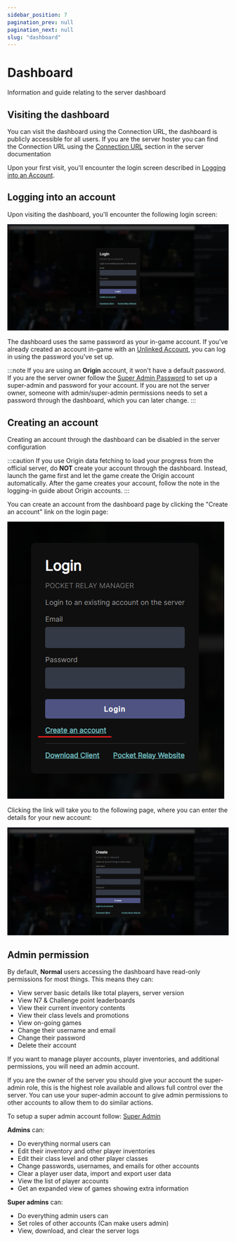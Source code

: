```yaml
---
sidebar_position: 7
pagination_prev: null
pagination_next: null
slug: "dashboard"
---
```


# Dashboard

Information and guide relating to the server dashboard

## Visiting the dashboard

You can visit the dashboard using the Connection URL, the dashboard is publicly accessible for all users. If you are the
server hoster you can find the Connection URL using the [Connection URL](./2-executable.mdx#4-connection-url) section in the server documentation

Upon your first visit, you'll encounter the login screen described in [Logging into an Account](#logging-into-an-account).

## Logging into an account

Upon visiting the dashboard, you'll encounter the following login screen:

![Dashboard Login](./img/dashboard-login.png)

The dashboard uses the same password as your in-game account. If you've already created an account in-game with an [Unlinked Account](../client/8-unlinked-accounts.md), you can log in using the password you've set up.

:::note
If you are using an **Origin** account, it won't have a default password. If you are the server owner follow the [Super Admin Password](4-configuration.md#super-password) to set up a super-admin and password for your account. If you are not the server owner, someone with admin/super-admin permissions needs to set a password through the dashboard, which you can later change.
:::

## Creating an account

Creating an account through the dashboard can be disabled in the server configuration

:::caution
If you use Origin data fetching to load your progress from the official server, do **NOT** create your account through the dashboard. Instead, launch the game first and let the game create the Origin account automatically. After the game creates your account, follow the note in the logging-in guide about Origin accounts.
:::

You can create an account from the dashboard page by clicking the "Create an account" link on the login page:

![Dashboard login create link](./img/dashboard-login-create.png)

Clicking the link will take you to the following page, where you can enter the details for your new account:

![Dashboard Create](./img/dashboard-create.png)


## Admin permission

By default, **Normal** users accessing the dashboard have read-only permissions for most things. This means they can:
- View server basic details like total players, server version
- View N7 & Challenge point leaderboards
- View their current inventory contents 
- View their class levels and promotions
- View on-going games 
- Change their username and email
- Change their password
- Delete their account

If you want to manage player accounts, player inventories, and additional permissions, you will need an admin account.

If you are the owner of the server you should give your account the super-admin role, this is the highest role available and allows full control over the server. You can use your super-admin account to give admin permissions to other accounts to allow them to do similar actions.

To setup a super admin account follow: [Super Admin](4-configuration.md#super-admin)

**Admins** can:
- Do everything normal users can
- Edit their inventory and other player inventories
- Edit their class level and other player classes
- Change passwords, usernames, and emails for other accounts
- Clear a player user data, import and export user data
- View the list of player accounts
- Get an expanded view of games showing extra information

**Super admins** can:
- Do everything admin users can
- Set roles of other accounts (Can make users admin)
- View, download, and clear the server logs